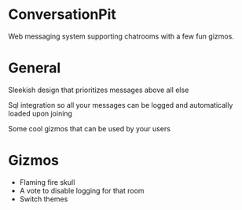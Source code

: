 # ConversationPit
Web messaging system supporting chatrooms with a few fun gizmos.

# General
Sleekish design that prioritizes messages above all else

Sql integration so all your messages can be logged and automatically loaded upon joining

Some cool gizmos that can be used by your users
# Gizmos
- Flaming fire skull
- A vote to disable logging for that room
- Switch themes
